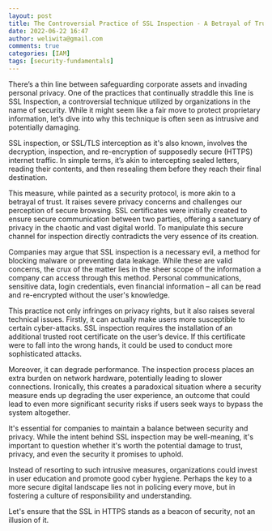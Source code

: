 ```yaml
---
layout: post
title: The Controversial Practice of SSL Inspection - A Betrayal of Trust?
date: 2022-06-22 16:47
author: weliwita@gmail.com
comments: true
categories: [IAM]
tags: [security-fundamentals]
---
```


There’s a thin line between safeguarding corporate assets and invading personal privacy. One of the practices that continually straddle this line is SSL Inspection, a controversial technique utilized by organizations in the name of security. While it might seem like a fair move to protect proprietary information, let’s dive into why this technique is often seen as intrusive and potentially damaging.

SSL inspection, or SSL/TLS interception as it's also known, involves the decryption, inspection, and re-encryption of supposedly secure (HTTPS) internet traffic. In simple terms, it’s akin to intercepting sealed letters, reading their contents, and then resealing them before they reach their final destination.

This measure, while painted as a security protocol, is more akin to a betrayal of trust. It raises severe privacy concerns and challenges our perception of secure browsing. SSL certificates were initially created to ensure secure communication between two parties, offering a sanctuary of privacy in the chaotic and vast digital world. To manipulate this secure channel for inspection directly contradicts the very essence of its creation.

Companies may argue that SSL inspection is a necessary evil, a method for blocking malware or preventing data leakage. While these are valid concerns, the crux of the matter lies in the sheer scope of the information a company can access through this method. Personal communications, sensitive data, login credentials, even financial information – all can be read and re-encrypted without the user's knowledge.

This practice not only infringes on privacy rights, but it also raises several technical issues. Firstly, it can actually make users more susceptible to certain cyber-attacks. SSL inspection requires the installation of an additional trusted root certificate on the user’s device. If this certificate were to fall into the wrong hands, it could be used to conduct more sophisticated attacks.

Moreover, it can degrade performance. The inspection process places an extra burden on network hardware, potentially leading to slower connections. Ironically, this creates a paradoxical situation where a security measure ends up degrading the user experience, an outcome that could lead to even more significant security risks if users seek ways to bypass the system altogether.

It's essential for companies to maintain a balance between security and privacy. While the intent behind SSL inspection may be well-meaning, it's important to question whether it's worth the potential damage to trust, privacy, and even the security it promises to uphold. 

Instead of resorting to such intrusive measures, organizations could invest in user education and promote good cyber hygiene. Perhaps the key to a more secure digital landscape lies not in policing every move, but in fostering a culture of responsibility and understanding. 

Let's ensure that the SSL in HTTPS stands as a beacon of security, not an illusion of it.

